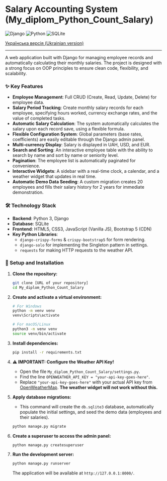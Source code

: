 # Salary Accounting System (My_diplom_Python_Count_Salary)

![Django](https://img.shields.io/badge/Django-092E20?style=for-the-badge&logo=django&logoColor=white)
![Python](https://img.shields.io/badge/Python-3776AB?style=for-the-badge&logo=python&logoColor=white)
![SQLite](https://img.shields.io/badge/SQLite-003B57?style=for-the-badge&logo=sqlite&logoColor=white)

[Українська версія (Ukrainian version)](README.ukr.md)

---

A web application built with Django for managing employee records and automatically calculating their monthly salaries. The project is designed with a strong focus on OOP principles to ensure clean code, flexibility, and scalability.

### ✨ Key Features

-   **Employee Management**: Full CRUD (Create, Read, Update, Delete) for employee data.
-   **Salary Period Tracking**: Create monthly salary records for each employee, specifying hours worked, currency exchange rates, and the value of completed tasks.
-   **Automatic Salary Calculation**: The system automatically calculates the salary upon each record save, using a flexible formula.
-   **Flexible Configuration System**: Global parameters (base rates, coefficients) are easily editable through the Django admin panel.
-   **Multi-currency Display**: Salary is displayed in UAH, USD, and EUR.
-   **Search and Sorting**: An interactive employee table with the ability to search by name and sort by name or seniority level.
-   **Pagination**: The employee list is automatically paginated for convenience.
-   **Interactive Widgets**: A sidebar with a real-time clock, a calendar, and a weather widget that updates in real time.
-   **Automatic Demo Data Seeding**: A custom migration creates 20 employees and fills their salary history for 2 years for immediate demonstration.

### 🛠️ Technology Stack

-   **Backend**: Python 3, Django
-   **Database**: SQLite
-   **Frontend**: HTML5, CSS3, JavaScript (Vanilla JS), Bootstrap 5 (CDN)
-   **Key Python Libraries**:
    -   `django-crispy-forms` & `crispy-bootstrap5` for form rendering.
    -   `django-solo` for implementing the Singleton pattern in settings.
    -   `requests` for making HTTP requests to the weather API.

### 🚀 Setup and Installation

1.  **Clone the repository:**
    ```bash
    git clone [URL of your repository]
    cd My_diplom_Python_Count_Salary
    ```

2.  **Create and activate a virtual environment:**
    ```bash
    # For Windows
    python -m venv venv
    venv\Scripts\activate

    # For macOS/Linux
    python3 -m venv venv
    source venv/bin/activate
    ```

3.  **Install dependencies:**
    ```bash
    pip install -r requirements.txt
    ```

4.  **⚠️ IMPORTANT: Configure the Weather API Key!**
    *   Open the file `My_diplom_Python_Count_Salary/settings.py`.
    *   Find the line `OPENWEATHER_API_KEY = "your-api-key-goes-here"`.
    *   Replace `"your-api-key-goes-here"` with your actual API key from [OpenWeatherMap](https://openweathermap.org/). **The weather widget will not work without this.**

5.  **Apply database migrations:**
    *   This command will create the `db.sqlite3` database, automatically populate the initial settings, and seed the demo data (employees and their salaries).
    ```bash
    python manage.py migrate
    ```

6.  **Create a superuser to access the admin panel:**
    ```bash
    python manage.py createsuperuser
    ```

7.  **Run the development server:**
    ```bash
    python manage.py runserver
    ```
    The application will be available at `http://127.0.0.1:8000/`.